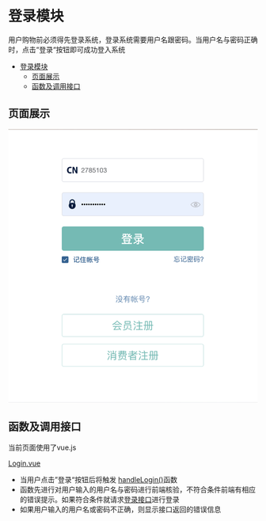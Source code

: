 # 登录模块

用户购物前必须得先登录系统，登录系统需要用户名跟密码。当用户名与密码正确时，点击“登录“按钮即可成功登入系统

<!-- TOC -->

- [登录模块](#登录模块)
  - [页面展示](#页面展示)
  - [函数及调用接口](#函数及调用接口)

<!-- /TOC -->

## 页面展示

![image](./images/login_pc.png)

## 函数及调用接口
当前页面使用了vue.js

[Login.vue](https://gitlab.kyani.cn/kyani-inc/kyani-shop-pc/blob/master/src/views/login/Login.vue)

- 当用户点击”登录“按钮后将触发 [handleLogin()](https://gitlab.kyani.cn/kyani-inc/kyani-shop-pc/blob/master/src/views/login/Login.vue#L101)函数
- 函数先进行对用户输入的用户名与密码进行前端核验，不符合条件前端有相应的错误提示。如果符合条件就请求[登录接口](https://gitlab.kyani.cn/kyani-inc/kyani-shop-pc/blob/master/src/api/urls.js#L7)进行登录
- 如果用户输入的用户名或密码不正确，则显示接口返回的错误信息
